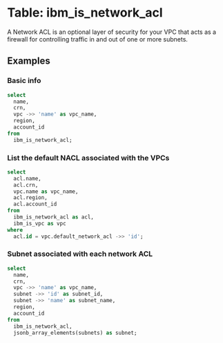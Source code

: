# Table: ibm_is_network_acl

A Network ACL is an optional layer of security for your VPC that acts as a firewall for controlling traffic in and out of one or more subnets.

## Examples

### Basic info

```sql
select
  name,
  crn,
  vpc ->> 'name' as vpc_name,
  region,
  account_id
from
  ibm_is_network_acl;
```

### List the default NACL associated with the VPCs

```sql
select
  acl.name,
  acl.crn,
  vpc.name as vpc_name,
  acl.region,
  acl.account_id
from
  ibm_is_network_acl as acl,
  ibm_is_vpc as vpc
where
  acl.id = vpc.default_network_acl ->> 'id';
```

### Subnet associated with each network ACL

```sql
select
  name,
  crn,
  vpc ->> 'name' as vpc_name,
  subnet ->> 'id' as subnet_id,
  subnet ->> 'name' as subnet_name,
  region,
  account_id
from
  ibm_is_network_acl,
  jsonb_array_elements(subnets) as subnet;
```
